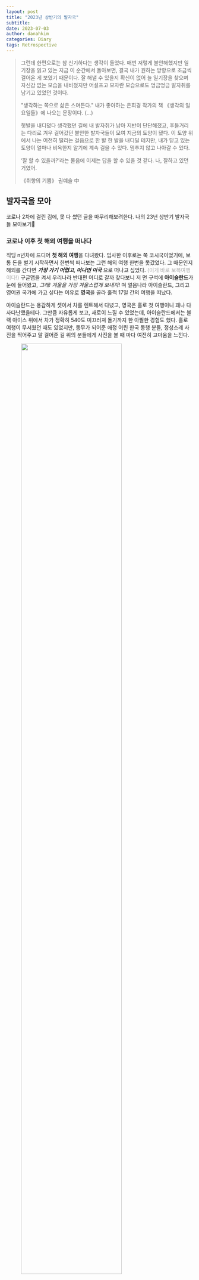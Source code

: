 ```yaml
---
layout: post
title: "2023년 상반기의 발자국"
subtitle: 
date: 2023-07-03
author: danahkim
categories: Diary
tags: Retrospective
---
```


>  그런데 한편으로는 참 신기하다는 생각이 들었다. 매번 저렇게 불안해했지만 일기장을 읽고 있는 지금 이 순간에서 돌아보면, 결국 내가 원하는 방향으로 조금씩 걸어온 게 보였기 때문이다. 잘 해낼 수 있을지 확신이 없어 늘 일기장을 찾으며 자신감 없는 모습을 내비쳤지만 어설프고 모자란 모습으로도 엉금엉금 발자취를 남기고 있었던 것이다.
> 
> "생각하는 쪽으로 삶은 스며든다." 내가 좋아하는 은희경 작가의 책  《생각의 일요일들》에 나오는 문장이다. (...)
>
> 헛발을 내디뎠다 생각했던 길에 내 발자취가 남아 지반이 단단해졌고, 후들거리는 다리로 겨우 걸어갔던 불안한 발자국들이 모여 지금의 토양이 됐다. 이 토양 위에서 나는 여전히 떨리는 걸음으로 한 발 한 발을 내디딜 테지만, 내가 딛고 있는 토양이 얼마나 비옥한지 알기에 계속 걸을 수 있다. 멈추지 않고 나아갈 수 있다.
>
>  ‘잘 할 수 있을까?’라는 물음에 이제는 답을 할 수 있을 것 같다. 나, 잘하고 있던 거였어.
>
> 《취향의 기쁨》 권예슬 中



## 발자국을 모아

코로나 2차에 걸린 김에, 못 다 썼던 글을 마무리해보려한다. 나의 23년 상반기 발자국들 모아보기👣



### 코로나 이후 첫 해외 여행을 떠나다

직딩 n년차에 드디어 **첫 해외 여행**을 다녀왔다. 입사한 이후로는 쭉 코시국이었기에, 보통 돈을 벌기 시작하면서 한번씩 떠나보는 그런 해외 여행 한번을 못갔었다. 그 때문인지 해외를 간다면 ***가장 가기 어렵고, 머나먼 이국*** 으로 떠나고 싶었다. <span style = "color: DarkGray;">(이게 바로 보복여행이다!)</span> 구글맵을 켜서 우리나라 반대편 어디로 갈까 찾다보니 저 먼 구석에 **아이슬란드**가 눈에 들어왔고, *그래! 겨울을 가장 겨울스럽게 보내자!* 며 얼음나라 아이슬란드, 그리고 영어권 국가에 가고 싶다는 이유로 **영국**을 골라 훌쩍 17일 간의 여행을 떠났다.

아이슬란드는 용감하게 셋이서 차를 렌트해서 다녔고, 영국은 홀로 첫 여행이니 꽤나 다사다난했을테다. 그만큼 자유롭게 보고, 새로이 느낄 수 있었는데, 아이슬란드에서는 블랙 아이스 위에서 차가 정확히 540도 미끄러져 돌기까지 한 아찔한 경험도 했다. 홀로 여행이 무서웠던 때도 있었지만, 동무가 되어준 애정 어린 한국 동행 분들, 정성스레 사진을 찍어주고 말 걸어준 길 위의 분들에게 사진을 볼 때 마다 여전히 고마움을 느낀다.

<figure>
<img src="/assets/images/2023-07-03-First-half-2023-memoirs_images/IMG_6640.jpeg" width="80%"/>
<figcaption><center>영화 '인터스텔라' 얼음행성 촬영지인 스카프타펠 빙하 투어</center></figcaption>
</figure>

<figure>
<img src="/assets/images/2023-07-03-First-half-2023-memoirs_images/IMG_1055.jpeg" width="80%"/>
<figcaption><center>로망이었던 (목숨을 건) 1번 국도 사진</center></figcaption>
</figure>

<figure>
<img src="/assets/images/2023-07-03-First-half-2023-memoirs_images/IMG_8323.jpeg" width="80%"/>
<figcaption><center>아이슬란드에 왔으면 자고로.. 라기엔 정말 뵙기 어려웠던 오로라느님 </center></figcaption>
</figure>

<figure>
<img src="/assets/images/2023-07-03-First-half-2023-memoirs_images/IMG_0086.jpeg" width="80%"/>
<figcaption><center>런던에 왔으면 자고로.. 런던아이 국룰 포즈</center></figcaption>
</figure>

<figure>
<img src="/assets/images/2023-07-03-First-half-2023-memoirs_images/IMG_2757.jpeg" width="80%"/>
<figcaption><center>런던의 박물관은 양심상 무료 입장이랍니다</center></figcaption>
</figure>

<figure>
<img src="/assets/images/2023-07-03-First-half-2023-memoirs_images/IMG_2565.jpeg" width="80%"/>
<figcaption><center>뾰족뾰족한 건물과 흐린 하늘. 해리포터의 도시 에딘버러</center></figcaption>
</figure>

그때 본 풍경과 내가 느낀 생각을 절대 잊지 않겠노라 했지만, 벌써 이렇게 기억이 흐려지는게 못내 아쉽다. 미래의 내가 이렇게 아쉬워할 줄 알고 과거의 내가 선제적으로(?) 고프로까지 사가서 부지런히 영상을 찍어왔건만, 아직도 그 선명한 영상들은 SD카드 안에서 동면 중이다. 그래서 내가 무엇을 했고 어떤 걸 느꼈냐면... 은 **여행기**로 담아보려 한다. *To be continued*. <span style = "color: DarkGray;">(올해 안에 영상 편집..할 수 있겠지?😅)</span>


### 개발 직군이 되었다니

Software 직군으로 전환하고 **데이터 엔지니어링** 직무로 변경되었다! 이건 나에게 꽤나 마일스톤같은 일인게, 나는 문과였기에 과거에는 내가 Software 직군이 되리라 상상해보지 못했기 때문이다.

Software 직군으로 전환 가능한 요건을 충족한 시점에 나는 새로 생긴 TF로 조직을 이동하게 되었고, 여기서 전사의 데이터 체계를 기획하고 관장하는 새로운 Data Governance의 업무를 맡았다. 부서 이동에 직무 변경까지 있어 상반기에는 새 조직에 적응하고 새 업무를 익히는 데에 꽤나 에너지를 많이 쏟았다.


<style>
.video_wrap { position:relative;padding-bottom:52.25% ;height:0; width:100% ;  }
.video_wrap_iframe {position:absolute;top:0;left:0;width:100%;height:100%;}
</style>
 
<div class="video_wrap">
	<iframe class="video_wrap_iframe" src="https://www.youtube.com/embed/cQgfvx_7sw8" title="The new Morning | 19시의 모닝 편 | 기아" frameborder="0" allow="accelerometer; autoplay; clipboard-write; encrypted-media; gyroscope; picture-in-picture; web-share" allowfullscreen></iframe>
</div>

데이터 엔지니어로 전환하자마자 TV에서 '데이터 엔지니어의 하루'라는 광고가 나오는 것을 보고 너무 놀랐다. 아무래도 이름이 Data + Engineer이니, 있어보인달까.. 요즘 핫한 직무이긴한가보다. Data-Centric한 기술과 비즈니스를 만드는 일을 하고 싶었기 때문에, 데이터에 대해서도, 개발에 대해서도 아직 알아가야 할 게 많지만 흥미롭고, 재미있다!

그런데 진짜 19시에 출근하나요?

<figure>
<img src="/assets/images/2023-07-03-First-half-2023-memoirs_images/morning1.png" width="80%"/>
<figcaption><center>진짜 이렇게 생겼나요? -> O </center></figcaption>
</figure>

<figure>
<img src="/assets/images/2023-07-03-First-half-2023-memoirs_images/morning2.png" width="80%"/>
<figcaption><center>진짜 이렇게 일하나요? -> X 코드보고 저렇게 웃고 있으면 개발자가 아닙니다</center></figcaption>
</figure>
<figure>
<img src="/assets/images/2023-07-03-First-half-2023-memoirs_images/programmer.png" width="50%"/>
<figcaption><center>바람직한 모습</center></figcaption>
</figure>



### 랏을 흘려요?

'죄송하지만.. 마는게 뭐예요?' 예전에 '테이블을 만다'는 표현을 처음 듣고 내가 한 질문이다. 업에서는 으레 모두 통용되는 고유한 표현이 있다. 테이블을 만다, 비용을 태운다, 그리고 공정을 태운다, 랏을 흘린다. 말아? 태워? 흘려? 처음에는 이게 무슨 말이야 하다가 결국 적응해서 나도 쓰게 되는 표현이다. 이보다 더 적절한 동사가 없달까.

정말 많은 도메인에서 다양한 직무의 사람들이 일을 하고 있다. 너무나 어려운 용어와 낯선 표현으로 이 업계의 업무를 파악하는 것이 어려웠지만, 1년 정도 있다보니 그런 표현들에 점차 익숙해지고 있다. 서서히 익숙해진다는 것은 편안한 기분이 들면서도 또 한편으로는 무섭다. 적응을 잘 하고 있다는 의미도 있겠지만 말이다. 나라는 사람을 잃어버리지 않게, **처음의 낯선 느낌을 잊지 않고 싶다.**


### 요즘, 다시 아날로그

다들 알다시피 직장인은 월화수목금 출근하면 주말은 고작 이틀. 평일엔 퇴근하고 운동만 다녀와도 금방 10시다. 이렇게 빠르게 흘러가는 시간 속에 나는 무엇을 위해 사는걸까? 이 중 진짜 내 것은 무엇일까? 이런 생각을 오랫동안 했다. 

요즘에는 사는 건 꼭 무엇을 위해서는 아니라는 생각이 든다. **무엇을 위해 사는게 아니라면 현재에 충실하고 나의 순간들을 잘 담아둬야겠다**..는 생각에서 시작한 나의 의식이, 사진으로 간직하는 것에 닿아버렸다. 그것도 아날로그 필름 사진. 집 장롱에 있던 오래된 1996년도 올림픽 기념 아빠의 케녹스 카메라를 찾았다.

사진은 순간을 오래 기억하는 가장 좋은 방법이다. 필름 카메라는 한 장 씩 소중하게 셔터를 누르는 기분도 좋고, 인화하기까지의 설렘의 감성도 좋다. 그렇게 인화된 사진은 기억을 어딘가에 소중히 보관하게 해준다. 아이패드로 다이어리 쓰기를 몇번이나 도전하다가, 실패하고는 여전히 종이 다이어리를 쓴다. 밀리로 언제 어디서나 읽는 책도 좋지만, 아끼고픈 책은 종이책을 구매해 형광펜을 치며 본다. '내 것'이라는 소유에 대한 인식은 여전히 디지털이 아날로그를 대체할 수 없나보다. 디지털이 아날로그를 완전히 대체할 수 없는 것은 AI 기술이 사람을 완전히 대체하지 못하는 것도 마찬가지일까.

마무리를 어떻게 해야할지 모르겠다. 아날로그가 좋아지려는건 뉴진스의 영향, Y2K 붐 때문인가. 아니면 이것 조차 기억의 향수인가. 어쨌거나 내가 이 블로그에 기록하는 지금 이 행위도 흩어지는 기억을 붙잡는 그 일환인 것 같다.

### 뿌듯했던 순간들

- 👏 홀로 첫 해외여행을 하다.
- 👏 개발자들의 영역이라 생각했었던 코딩테스트 SW Certi Advanced를 통과하다.
- 👏 내가 간사인 학습조직이 상반기 우수 조직으로 선정되어 대표로 부사장님께 시상을 받았다.
